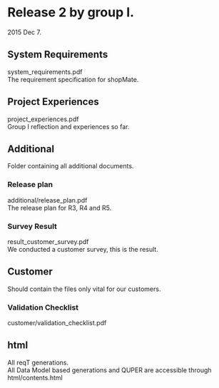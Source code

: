 # Release 2 by group I.
2015 Dec 7.

## System Requirements
system_requirements.pdf  
The requirement specification for shopMate.  

## Project Experiences
project_experiences.pdf  
Group I reflection and experiences so far.

## Additional
Folder containing all additional documents.
### Release plan
additional/release_plan.pdf  
The release plan for R3, R4 and R5.
### Survey Result
result_customer_survey.pdf  
We conducted a customer survey, this is the result.

## Customer
Should contain the files only vital for our customers.
### Validation Checklist
customer/validation_checklist.pdf

## html
All reqT generations.  
All Data Model based generations and QUPER are accessible through
html/contents.html




